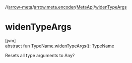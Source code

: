 //[arrow-meta](../../../index.md)/[arrow.meta.encoder](../index.md)/[MetaApi](index.md)/[widenTypeArgs](widen-type-args.md)

# widenTypeArgs

[jvm]\
abstract fun [TypeName](../../arrow.meta.ast/-type-name/index.md).[widenTypeArgs](widen-type-args.md)(): [TypeName](../../arrow.meta.ast/-type-name/index.md)

Resets all type arguments to Any?
